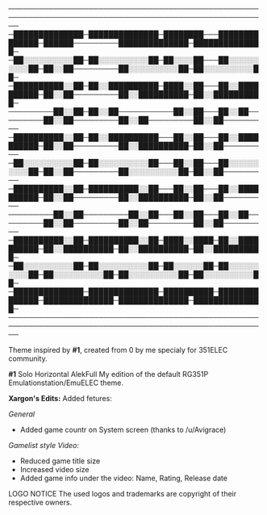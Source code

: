 ──────────────────────────────────────────────────────────────────────────────────────────────────────
─██████████████─██████████████─████████───██████████████─██████─────────██████████████─██████████████─
─██░░░░░░░░░░██─██░░░░░░░░░░██─██░░░░██───██░░░░░░░░░░██─██░░██─────────██░░░░░░░░░░██─██░░░░░░░░░░██─
─██████████░░██─██░░██████████─████░░██───██░░██████████─██░░██─────────██░░██████████─██░░██████████─
─────────██░░██─██░░██───────────██░░██───██░░██─────────██░░██─────────██░░██─────────██░░██─────────
─██████████░░██─██░░██████████───██░░██───██░░██████████─██░░██─────────██░░██████████─██░░██─────────
─██░░░░░░░░░░██─██░░░░░░░░░░██───██░░██───██░░░░░░░░░░██─██░░██─────────██░░░░░░░░░░██─██░░██─────────
─██████████░░██─██████████░░██───██░░██───██░░██████████─██░░██─────────██░░██████████─██░░██─────────
─────────██░░██─────────██░░██───██░░██───██░░██─────────██░░██─────────██░░██─────────██░░██─────────
─██████████░░██─██████████░░██─████░░████─██░░██████████─██░░██████████─██░░██████████─██░░██████████─
─██░░░░░░░░░░██─██░░░░░░░░░░██─██░░░░░░██─██░░░░░░░░░░██─██░░░░░░░░░░██─██░░░░░░░░░░██─██░░░░░░░░░░██─
─██████████████─██████████████─██████████─██████████████─██████████████─██████████████─██████████████─
──────────────────────────────────────────────────────────────────────────────────────────────────────


Theme inspired by **#1**, created from 0 by me specialy for 351ELEC community.

**#1** Solo Horizontal AlekFull
My edition of the default RG351P Emulationstation/EmuELEC theme.

**Xargon's Edits:**
Added fetures:

*General*
- Added game countr on System screen (thanks to /u/Avigrace)

*Gamelist style Video:*
- Reduced game title size
- Increased video size
- Added game info under the video: Name, Rating, Release date

LOGO NOTICE
The used logos and trademarks are copyright of their respective owners.

